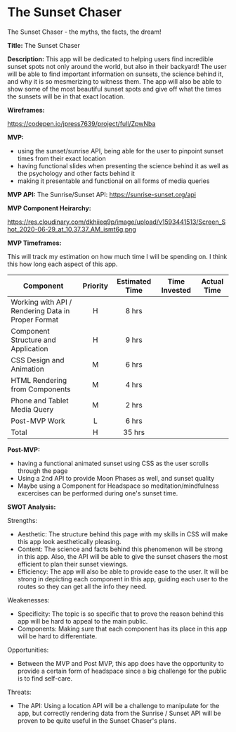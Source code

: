 # The Sunset Chaser
The Sunset Chaser - the myths, the facts, the dream!

 **Title:** 
The Sunset Chaser

 **Description:**
This app will be dedicated to helping users find incredible sunset spots not only around the world, but also in their backyard! The user will be able to find important information on sunsets, the science behind it, and why it is so mesmerizing to witness them. The app will also be able to show some of the most beautiful sunset spots and give off what the times the sunsets will be in that exact location. 

 **Wireframes:**

https://codepen.io/jpress7639/project/full/ZpwNba

 **MVP:**
- using the sunset/sunrise API, being able for the user to pinpoint sunset times from their exact location
- having functional slides when presenting the science behind it as well as the psychology and other facts behind it 
- making it presentable and functional on all forms of media queries


**MVP API:** 
The Sunrise/Sunset API: https://sunrise-sunset.org/api

**MVP Component Heirarchy:** 

https://res.cloudinary.com/dkhiieq9p/image/upload/v1593441513/Screen_Shot_2020-06-29_at_10.37.37_AM_ismt6g.png

**MVP Timeframes:** 

This will track my estimation on how much time I will be spending on. I think this how long each aspect of this app. 

| Component | Priority | Estimated Time | Time Invested | Actual Time |
| --- | :---: |  :---: | :---: | :---: |
| Working with API / Rendering Data in Proper Format | H | 8 hrs |  | |
| Component Structure and Application | H | 9 hrs | | |
| CSS Design and Animation | M | 6 hrs |  | |
| HTML Rendering from Components | M | 4 hrs |  |  |
| Phone and Tablet Media Query | M | 2 hrs |  | |
| Post-MVP Work | L | 6 hrs |  |  |
| Total | H | 35 hrs |  |  |

**Post-MVP:** 
- having a functional animated sunset using CSS as the user scrolls through the page
- Using a 2nd API to provide Moon Phases as well, and sunset quality 
- Maybe using a Component for Headspace so meditation/mindfulness excercises can be performed during one's sunset time.


**SWOT Analysis:** 

Strengths: 
- Aesthetic: The structure behind this page with my skills in CSS will make this app look aesthetically pleasing. 
- Content: The science and facts behind this phenomenon will be strong in this app. Also, the API will be able to give the sunset chasers the most efficient to plan their sunset viewings.
- Efficiency: The app will also be able to provide ease to the user. It will be strong in depicting each component in this app, guiding each user to the routes so they can get all the info they need. 

Weakenesses: 
- Specificity: The topic is so specific that to prove the reason behind this app will be hard to appeal to the main public.
- Components: Making sure that each component has its place in this app will be hard to differentiate.

Opportunities:
- Between the MVP and Post MVP, this app does have the opportunity to provide a certain form of headspace since a big challenge for the public is to find self-care.

Threats: 
- The API: Using a location API will be a challenge to manipulate for the app, but correctly rendering data from the Sunrise / Sunset API will be proven to be quite useful in the Sunset Chaser's plans.
   
